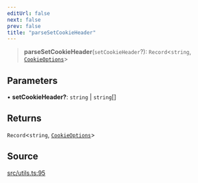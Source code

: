 ```yaml
---
editUrl: false
next: false
prev: false
title: "parseSetCookieHeader"
---
```


> **parseSetCookieHeader**(`setCookieHeader`?): `Record`\<`string`, [`CookieOptions`](../type-aliases/CookieOptions.md)\>

## Parameters

• **setCookieHeader?**: `string` \| `string`[]

## Returns

`Record`\<`string`, [`CookieOptions`](../type-aliases/CookieOptions.md)\>

## Source

[src/utils.ts:95](https://github.com/eddienubes/sagetest/blob/c1a99be/src/utils.ts#L95)
